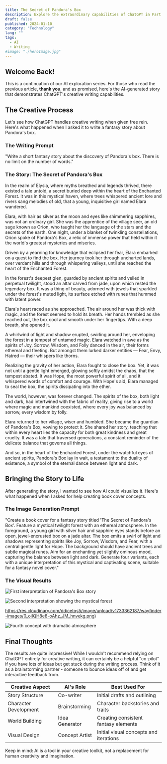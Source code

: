 ```yaml
---
title: The Secret of Pandora's Box
description: Explore the extraordinary capabilities of ChatGPT in Part 2 of our series. Discover how this AI shapes our daily lives, from creative writing to enhancing websites.
draft: false
published: 2024-01-10
category: "Technology"
lang: ""
tags:
  - AI
  - Writing
#image: "./heroImage.jpg"
---
```


## Welcome Back!

This is a continuation of our AI exploration series. For those who read the previous article, **thank you**, and as promised, here's the AI-generated story that demonstrates ChatGPT's creative writing capabilities.

## The Creative Process

Let's see how ChatGPT handles creative writing when given free rein. Here's what happened when I asked it to write a fantasy story about Pandora's box.

### The Writing Prompt

"Write a short fantasy story about the discovery of Pandora's box. There is no limit on the number of words."

### The Story: The Secret of Pandora's Box

In the realm of Elysia, where myths breathed and legends thrived, there existed a tale untold, a secret buried deep within the heart of the Enchanted Forest. It was in this mystical haven, where trees whispered ancient lore and rivers sang melodies of old, that a young, inquisitive girl named Elara wandered.

Elara, with hair as silver as the moon and eyes like shimmering sapphires, was not an ordinary girl. She was the apprentice of the village seer, an old sage known as Orion, who taught her the language of the stars and the secrets of the earth. One night, under a blanket of twinkling constellations, Orion spoke of Pandora's Box, a relic of immense power that held within it the world's greatest mysteries and miseries.

Driven by a yearning for knowledge that eclipsed her fear, Elara embarked on a quest to find the box. Her journey took her through uncharted lands, over verdant hills and through whispering valleys, until she reached the heart of the Enchanted Forest.

In the forest's deepest glen, guarded by ancient spirits and veiled in perpetual twilight, stood an altar carved from jade, upon which rested the legendary box. It was a thing of beauty, adorned with jewels that sparkled under the forest's muted light, its surface etched with runes that hummed with latent power.

Elara's heart raced as she approached. The air around her was thick with magic, and the forest seemed to hold its breath. Her hands trembled as she reached out, the box cool and smooth under her fingertips. With a deep breath, she opened it.

A whirlwind of light and shadow erupted, swirling around her, enveloping the forest in a tempest of untamed magic. Elara watched in awe as the spirits of Joy, Sorrow, Wisdom, and Folly danced in the air, their forms ethereal and fleeting. But amongst them lurked darker entities — Fear, Envy, Hatred — their whispers like thorns.

Realizing the gravity of her action, Elara fought to close the box. Yet, it was not until a gentle light emerged, glowing softly amidst the chaos, that the tempest abated. It was Hope, the most powerful spirit of all, and it whispered words of comfort and courage. With Hope's aid, Elara managed to seal the box, the spirits dissipating into the ether.

The world, however, was forever changed. The spirits of the box, both light and dark, had intertwined with the fabric of reality, giving rise to a world where magic and mankind coexisted, where every joy was balanced by sorrow, every wisdom by folly.

Elara returned to her village, wiser and humbled. She became the guardian of Pandora's Box, vowing to protect it. She shared her story, teaching that within every heart lies the capacity for both great kindness and great cruelty. It was a tale that traversed generations, a constant reminder of the delicate balance that governs all things.

And so, in the heart of the Enchanted Forest, under the watchful eyes of ancient spirits, Pandora's Box lay in wait, a testament to the duality of existence, a symbol of the eternal dance between light and dark.

## Bringing the Story to Life

After generating the story, I wanted to see how AI could visualize it. Here's what happened when I asked for help creating book cover concepts.

### The Image Generation Prompt

"Create a book cover for a fantasy story titled 'The Secret of Pandora's Box'. Feature a mystical twilight forest with an ethereal atmosphere. In the foreground, a young girl with silver hair and sapphire eyes stands before an open, jewel-encrusted box on a jade altar. The box emits a swirl of light and shadows representing spirits like Joy, Sorrow, Wisdom, and Fear, with a central gentle light for Hope. The background should have ancient trees and subtle magical runes. Aim for an enchanting yet slightly ominous mood, capturing the balance between light and dark. Generate four variants, each with a unique interpretation of this mystical and captivating scene, suitable for a fantasy novel cover."

### The Visual Results

![First interpretation of Pandora's Box story](https://res.cloudinary.com/ddicetqs5/image/upload/v1733362146/wayfinder-images/0_uwRtm2CVrw6Z3IE6_rkh3wf.png)

![Second interpretation showing the mystical forest](https://res.cloudinary.com/ddicetqs5/image/upload/v1733362174/wayfinder-images/0_U7OvrHRjb3bYLJCJ_q7eiqh.png)

https://res.cloudinary.com/ddicetqs5/image/upload/v1733362187/wayfinder-images/0_oiIQH8e8-oAhz_JM_hnvekg.png)

![Fourth concept with dramatic atmosphere](https://res.cloudinary.com/ddicetqs5/image/upload/v1733362205/wayfinder-images/0_kohX5GVwVZJNoN75_pgzys0.png)

## Final Thoughts

The results are quite impressive! While I wouldn't recommend relying on ChatGPT entirely for creative writing, it can certainly be a helpful "co-pilot" if you have lots of ideas but get stuck during the writing process. Think of it as a brainstorming partner - someone to bounce ideas off of and get interactive feedback from.

| **Creative Aspect**   | **AI's Role**  | **Best Used For**                      |
| --------------------- | -------------- | -------------------------------------- |
| Story Structure       | Co-writer      | Initial drafts and outlining           |
| Character Development | Brainstorming  | Character backstories and traits       |
| World Building        | Idea Generator | Creating consistent fantasy elements   |
| Visual Design         | Concept Artist | Initial visual concepts and iterations |

Keep in mind: AI is a tool in your creative toolkit, not a replacement for human creativity and imagination.
